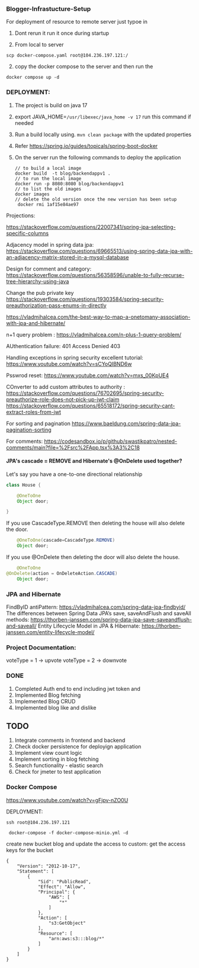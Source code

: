 

### Blogger-Infrastucture-Setup

For deployment of resource to remote server just typoe in
1. Dont rerun it run it once during startup

3. From local to server
```shell 
scp docker-compose.yaml root@104.236.197.121:/
```
2. copy the docker compose to the server and then run the
```shell
docker compose up -d
```

### DEPLOYMENT:
1. The project is build on java 17
2. export JAVA_HOME=`/usr/libexec/java_home -v 17` run this command if needed
3. Run a build locally using. ```mvn clean package``` with the updated properties
4. Refer https://spring.io/guides/topicals/spring-boot-docker
5. On the server run the following commands to deploy the application

   ```shell
   // to build a local image
   docker build  -t blog/backendappv1 .
   // to run the local image
   docker run -p 8080:8080 blog/backendappv1
   // to list the old images
   docker images 
   // delete the old version once the new version has been setup
    docker rmi 1af15e84ae97
    ```














Projections:




https://stackoverflow.com/questions/22007341/spring-jpa-selecting-specific-columns


Adjacency model in spring data jpa: https://stackoverflow.com/questions/69665513/using-spring-data-jpa-with-an-adjacency-matrix-stored-in-a-mysql-database

Design for comment and category: https://stackoverflow.com/questions/56358596/unable-to-fully-recurse-tree-hierarchy-using-java


Change the pub private key
https://stackoverflow.com/questions/19303584/spring-security-preauthorization-pass-enums-in-directly

https://vladmihalcea.com/the-best-way-to-map-a-onetomany-association-with-jpa-and-hibernate/

n+1 query problem : https://vladmihalcea.com/n-plus-1-query-problem/

AUthentication failure: 401
Access Denied 403

Handling exceptions in spring security excellent tutorial: https://www.youtube.com/watch?v=sCYoQIBND6w

Psswrod reset: https://www.youtube.com/watch?v=mxs_00KpUE4


COnverter to add custom attributes to authority : https://stackoverflow.com/questions/76702695/spring-security-preauthorize-role-does-not-pick-up-jwt-claim
https://stackoverflow.com/questions/65518172/spring-security-cant-extract-roles-from-jwt

For sorting and pagination
https://www.baeldung.com/spring-data-jpa-pagination-sorting

For comments:
https://codesandbox.io/p/github/swastikpatro/nested-comments/main?file=%2Fsrc%2FApp.tsx%3A3%2C18



#### JPA's cascade = REMOVE and Hibernate's @OnDelete used together?
Let's say you have a one-to-one directional relationship
```java
class House {

    @OneToOne
    Object door;

}
```
If you use CascadeType.REMOVE then deleting the house will also delete the door.
```java
    @OneToOne(cascade=CascadeType.REMOVE)
    Object door;
```
If you use @OnDelete then deleting the door will also delete the house.
```java
    @OneToOne
@OnDelete(action = OnDeleteAction.CASCADE)
    Object door;
```

### JPA and Hibernate
FindByID antiPattern: https://vladmihalcea.com/spring-data-jpa-findbyid/
The differences between Spring Data JPA’s save, saveAndFlush and saveAll methods: https://thorben-janssen.com/spring-data-jpa-save-saveandflush-and-saveall/
Entity Lifecycle Model in JPA & Hibernate: https://thorben-janssen.com/entity-lifecycle-model/



### Project Documentation:
voteType = 1 -> upvote
voteType = 2 -> downvote

### DONE
1. Completed Auth end to end including jwt token and
1. Implemented  Blog fetching
2. Implemented Blog CRUD
3. Implemented blog like and dislike

## TODO
1. Integrate comments in frontend and backend
2. Check docker persistence for deployign application
3. Implement view count logic
4. Implement sorting in blog fetching
5. Search functionality - elastic search
3. Check for jmeter to test application

### Docker Compose
https://www.youtube.com/watch?v=gFjpv-nZO0U


DEPLOYMENT:
```
ssh root@104.236.197.121      

 docker-compose -f docker-compose-minio.yml -d
```

create new bucket blog and update the access to custom:
get the access keys for the bucket
```
{
    "Version": "2012-10-17",
    "Statement": [
        {
            "Sid": "PublicRead",
            "Effect": "Allow",
            "Principal": {
                "AWS": [
                    "*"
                ]
            },
            "Action": [
                "s3:GetObject"
            ],
            "Resource": [
                "arn:aws:s3:::blog/*"
            ]
        }
    ]
}
```